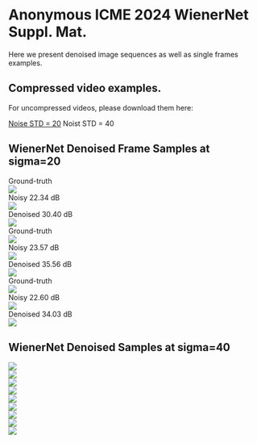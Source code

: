 # Anonymous ICME 2024 WienerNet Suppl. Mat.
Here we present denoised image sequences as well as single frames examples.

## Compressed video examples.
For uncompressed videos, please download them here:

[Noise STD = 20](https://onedrive.live.com/?id=BD1CE23305F38E12%211041&cid=BD1CE23305F38E12)
Noist STD = 40

## WienerNet Denoised Frame Samples at sigma=20
Ground-truth\
![](samples_sig20/GT_00000010.png)\
Noisy 22.34 dB\
![](samples_sig20/NOISY_00000010.png)\
Denoised 30.40 dB\
![](samples_sig20/00000010_denoise.png)\
Ground-truth\
![](samples_sig20/GT_00000010ham.png)\
Noisy 23.57 dB\
![](samples_sig20/NOISY_00000010ham.png)\
Denoised 35.56 dB\
![](samples_sig20/00000010_denoiseham.png)\
Ground-truth\
![](samples_sig20/GT_00000010mar.png)\
Noisy 22.60 dB\
![](samples_sig20/NOISY_00000010mar.png)\
Denoised 34.03 dB\
![](samples_sig20/00000010_denoisemar.png)


## WienerNet Denoised Samples at sigma=40
![](samples_sig40/GT_00000010.png)\
![](samples_sig40/NOISY_00000010.png)\
![](samples_sig40/00000010_denoise.png)\
![](samples_sig40/GT_00000010ham.png)\
![](samples_sig40/NOISY_00000010ham.png)\
![](samples_sig40/00000010_denoiseham.png)\
![](samples_sig40/GT_00000010mar.png)\
![](samples_sig40/NOISY_00000010mar.png)\
![](samples_sig40/00000010_denoisemar.png)

